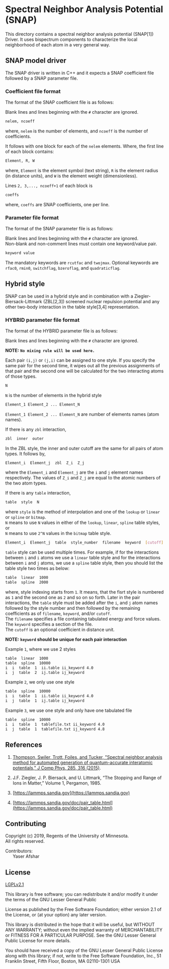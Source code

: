 # Spectral Neighbor Analysis Potential (SNAP)

This directory contains a spectral neighbor analysis potential (SNAP[1]) Driver. It uses bispectrum components to characterize the local neighborhood of each atom in a very general way.

## SNAP model driver

The SNAP driver is written in C++ and it expects a SNAP coefficient file followed by a SNAP parameter file.

### Coefficient file format

The format of the SNAP coefficient file is as follows:

Blank lines and lines beginning with the `#` character are ignored.

```bash
nelem, ncoeff
```

where, `nelem` is the number of elements, and `ncoeff` is the number of coefficients.

It follows with one block for each of the `nelem` elements. Where, the first line of each block contains:

```bash
Element, R, W
```

where, `Element` is the element symbol (text string), `R` is the element radius (in distance units), and `W` is the element weight (dimensionless).

Lines `2, 3,..., ncoeff+1` of each block is

```bash
coeffs
```

where, `coeffs` are SNAP coefficients, one per line.

### Parameter file format

The format of the SNAP parameter file is as follows:

Blank lines and lines beginning with the `#` character are ignored.\
Non-blank and non-comment lines must contain one keyword/value pair.

```bash
keyword value
```

The mandatory keywords are `rcutfac` and `twojmax`.
Optional keywords are `rfac0`, `rmin0`, `switchflag`, `bzeroflag`, and `quadraticflag`.

## Hybrid style

SNAP can be used in a hybrid style and in combination with a Ziegler-Biersack-Littmark (ZBL[2,3]) screened nuclear repulsion potential and any other two-body interaction in the table style[3,4] representation.

### HYBRID parameter file format

The format of the HYBRID parameter file is as follows:

Blank lines and lines beginning with the `#` character are ignored.

__NOTE:__ __`No mixing rule will be used here.`__

Each pair `(i,j)` or `(j,i)` can be assigned to one style. If you specify the same pair for the second time, it wipes
out all the previous assignments of that pair and the second one will be calculated for the two interacting atoms
of those types.

```bash
N
```

`N` is the number of elements in the hybrid style

```bash
Element_1 Element_2 ... Element_N
```

`Element_1 Element_2 ... Element_N` are number of elements names (atom names).

If there is any `zbl` interaction,

```bash
zbl  inner  outer
```

In the ZBL style, the inner and outer cutoff are the same for all pairs of atom types. It follows by,

```bash
Element_i  Element_j  zbl  Z_i  Z_j
```

where the `Element_i` and `Element_j` are the `i` and `j` element names respectively.
The values of `Z_i` and `Z_j` are equal to the atomic numbers of the two atom types.

If there is any `table` interaction,

```bash
table  style  N
```

where `style` is the method of interpolation and one of the `lookup` or `linear` or `spline` or `bitmap`.\
`N` means to use `N` values in either of the `lookup`, `linear`, `spline` table styles, or\
`N` means to use `2^N` values in the `bitmap` table style.

```bash
Element_i  Element_j  table  style_number  filename  keyword  [cutoff]
```

`table` style can be used multiple times. For example, if for the interactions between `i` and `i` atoms we use a `linear` table style and for the interactions between `i` and `j` atoms, we use a `spline` table style, then you should list the table style two times as below:

```bash
table  linear  1000
table  spline  2000
```

where, style indexing starts from `1`. It means, that the fisrt style is numbered as `1` and the second one as `2` and so on so forth. Later in the pair interactions, the `table` style must be added after the `i`, and `j` atom names followed by the style number and then followed by the remaining coefficients as of `filename`, `keyword`, and/or `cutoff`.\
The `filename` specifies a file containing tabulated energy and force values.\
The `keyword` specifies a section of the file.\
The `cutoff` is an optional coefficient in distance unit.

__NOTE:__ __`keyword` should be unique for each pair interaction__

Example `1`, where we use 2 styles

```bash
table  linear  1000
table  spline  10000
i  i  table  1  ii.table ii_keyword 4.0
i  j  table  2  ij.table ij_keyword
```

Example `2`, we only use one style

```bash
table  spline  10000
i  i  table  1  ii.table ii_keyword 4.0
i  j  table  1  ij.table ij_keyword
```

Example `3`, we use one style and only have one tabulated file

```bash
table  spline  10000
i  i  table  1  tablefile.txt ii_keyword 4.0
i  j  table  1  tablefile.txt ij_keyword 4.8
```

## References

1. [Thompson, Swiler, Trott, Foiles, and Tucker, "Spectral neighbor analysis
method for automated generation of quantum-accurate interatomic potentials,"
J Comp Phys, 285, 316 (2015)](https://www.sciencedirect.com/science/article/pii/S0021999114008353).

2. J.F. Ziegler, J. P. Biersack, and U. Littmark, “The Stopping and Range of
Ions in Matter,” Volume 1, Pergamon, 1985.

3. [https://lammps.sandia.gov](https://lammps.sandia.gov)

4. [https://lammps.sandia.gov/doc/pair_table.html](https://lammps.sandia.gov/doc/pair_table.html)

## Contributing

Copyright (c) 2019, Regents of the University of Minnesota.\
All rights reserved.

Contributors:\
&nbsp;&nbsp;&nbsp;&nbsp;&nbsp;&nbsp;Yaser Afshar

## License

[LGPLv2.1](https://www.gnu.org/licenses/old-licenses/lgpl-2.1.html)

This library is free software; you can redistribute it and/or
modify it under the terms of the GNU Lesser General Public

License as published by the Free Software Foundation; either
version 2.1 of the License, or (at your option) any later version.

This library is distributed in the hope that it will be useful,
but WITHOUT ANY WARRANTY; without even the implied warranty of
MERCHANTABILITY or FITNESS FOR A PARTICULAR PURPOSE.  See the GNU
Lesser General Public License for more details.

You should have received a copy of the GNU Lesser General Public
License along with this library; if not, write to the Free Software
Foundation, Inc., 51 Franklin Street, Fifth Floor, Boston,
MA 02110-1301  USA
